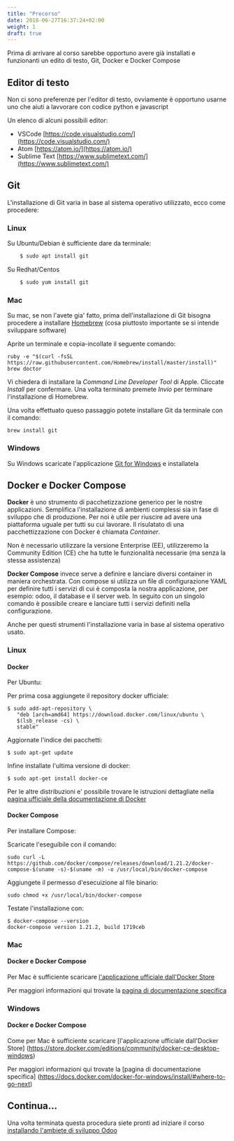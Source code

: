 ```yaml
---
title: "Precorso"
date: 2018-06-27T16:37:24+02:00
weight: 1
draft: true
---
```


Prima di arrivare al corso sarebbe opportuno avere già installati e funzionanti un edito di testo, Git, Docker e Docker Compose

## Editor di testo

Non ci sono preferenze per l'editor di testo, ovviamente è opportuno usarne uno che aiuti a lavvorare con codice python e javascript

Un elenco di alcuni possibili editor:

* VSCode [https://code.visualstudio.com/](https://code.visualstudio.com/)
* Atom [https://atom.io/](https://atom.io/)
* Sublime Text [https://www.sublimetext.com/](https://www.sublimetext.com/)

## Git

L'installazione di Git varia in base al sistema operativo utilizzato, ecco come procedere:

### Linux

Su Ubuntu/Debian è sufficiente dare da terminale:

```bash
    $ sudo apt install git
```

Su Redhat/Centos

```bash
    $ sudo yum install git
```

### Mac

Su mac, se non l'avete gia' fatto, prima dell'installazione di Git bisogna procedere a installare [Homebrew](http://brew.sh/) (cosa piuttosto importante se si intende sviluppare software)

Aprite un terminale e copia-incollate il seguente comando:

```
ruby -e "$(curl -fsSL https://raw.githubusercontent.com/Homebrew/install/master/install)"
brew doctor
```

Vi chiedera di installare la _Command Line Developer Tool_ di Apple. Cliccate _Install_ per confermare. Una volta terminato premete _Invio_ per terminare l'installazione di Homebrew.

Una volta effettuato queso passaggio potete installare Git da terminale con il comando:

```
brew install git
```

### Windows

Su Windows scaricate l'applicazione [Git for Windows](https://gitforwindows.org/) e installatela

## Docker e Docker Compose

**Docker** è uno strumento di pacchetizzazione generico per le nostre applicazioni. Semplifica l'installazione di ambienti complessi sia in fase di sviluppo che di produzione. Per noi è utile per riuscire ad avere una piattaforma uguale per tutti su cui lavorare.
Il risulatato di una pacchettizzazione con Docker è chiamata _Container_.

Non è necessario utilizzare la versione Enterprise (EE), utilizzeremo la Community Edition (CE) che ha tutte le funzionalità necessarie (ma senza la stessa assistenza)

**Docker Compose** invece serve a definire e lanciare diversi container in maniera orchestrata. Con compose si utilizza un file di configurazione YAML per definire tutti i servizi di cui è composta la nostra applicazione, per esempio: odoo, il database e il server web. In seguito con un singolo comando è possibile creare e lanciare tutti i servizi definiti nella configurazione.


Anche per questi strumenti l'installazione varia in base al sistema operativo usato.

### Linux

#### Docker 


Per Ubuntu:

Per prima cosa aggiungete il repository docker ufficiale:

```
$ sudo add-apt-repository \
   "deb [arch=amd64] https://download.docker.com/linux/ubuntu \
   $(lsb_release -cs) \
   stable"
```

Aggiornate l'indice dei pacchetti:

```
$ sudo apt-get update
```

Infine installate l'ultima versione di docker:

```
$ sudo apt-get install docker-ce
```

Per le altre distribuzioni e' possibile trovare le istruzioni dettagliate nella [pagina ufficiale della documentazione di Docker](https://docs.docker.com/install/linux/docker-ce/centos/)

#### Docker Compose

Per installare Compose:

Scaricate l'eseguibile con il comando:

```
sudo curl -L https://github.com/docker/compose/releases/download/1.21.2/docker-compose-$(uname -s)-$(uname -m) -o /usr/local/bin/docker-compose
```

Aggiungete il permesso d'esecuizione al file binario:

```
sudo chmod +x /usr/local/bin/docker-compose
```

Testate l'installazione con:

```
$ docker-compose --version
docker-compose version 1.21.2, build 1719ceb
```

### Mac

#### Docker e Docker Compose

Per Mac è sufficiente scaricare [l'applicazione ufficiale dall'Docker Store](https://store.docker.com/editions/community/docker-ce-desktop-mac)

Per maggiori informazioni qui trovate la [pagina di documentazione specifica](https://docs.docker.com/docker-for-mac/install/#install-and-run-docker-for-mac)


### Windows

#### Docker e Docker Compose

Come per Mac è sufficiente scaricare [l'applicazione ufficiale dall'Docker Store]
(https://store.docker.com/editions/community/docker-ce-desktop-windows)

Per maggiori informazioni qui trovate la [pagina di documentazione specifica]
(https://docs.docker.com/docker-for-windows/install/#where-to-go-next)

## Continua...

Una volta terminata questa procedura siete pronti ad iniziare il corso [installando l'ambiete di sviluppo Odoo](/odoo.workshop/basics/installazione/)